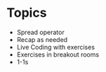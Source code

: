 # Topics
- Spread operator
- Recap as needed
- Live Coding with exercises
- Exercises in breakout rooms
- 1-1s